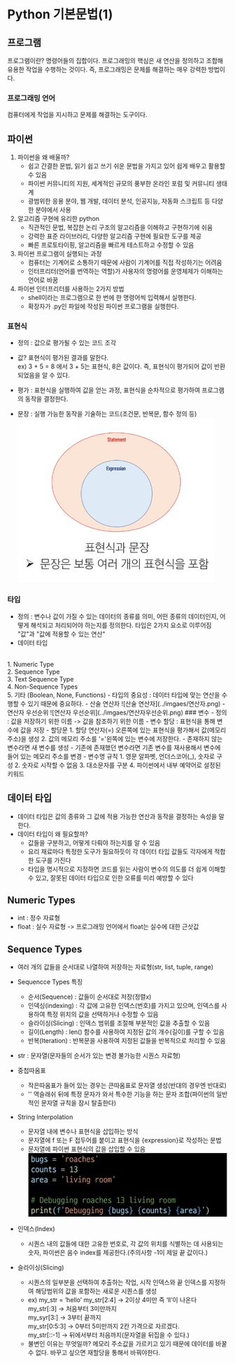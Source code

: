 # Python 기본문법(1)

## 프로그램
프로그램이란? 명령어들의 집합이다. 프로그래밍의 핵심은 새 연산을 정의하고 조합해 유용한 작업을 수행하는 것이다. 즉, 프로그래밍은 문제를 해결하는 매우 강력한 방법이다.

### 프로그래밍 언어
컴퓨터에게 작업을 지시하고 문제를 해결하는 도구이다.

## 파이썬
1) 파이썬을 왜 배울까?
   - 쉽고 간결한 문법, 읽기 쉽고 쓰기 쉬운 문법을 가지고 있어 쉽게 배우고 활용할 수 있음
   - 파이썬 커뮤니티의 지원, 세계적인 규모의 풍부한 온라인 포럼 및 커뮤니티 생태계
   - 광범위한 응용 분야, 웹 개발, 데이터 분석, 인공지능, 자동화 스크립트 등 다양한 분야에서 사용
2) 알고리즘 구현에 유리한 python
    - 직관적인 문법, 복잡한 논리 구조의 알고리즘을 이해하고 구현하기에 쉬움
    - 강력한 표준 라이브러리, 다양한 알고리즘 구현에 필요한 도구를 제공
    - 빠른 프로토타이핑, 알고리즘을 빠르게 테스트하고 수정할 수 있음
3) 파이썬 프로그램이 실행되는 과정 
    - 컴퓨터는 기계어로 소통하기 때문에 사람이 기계어를 직접 작성하기는 어려움
    - 인터프리터(언어를 번역하는 역할)가 사용자의 명령어를 운영체제가 이해하는 언어로 바꿈
4) 파이썬 인터프리터를 사용하는 2가지 방법
   - shell이라는 프로그램으로 한 번에 한 명령어씩 입력해서 실행한다.
   - 확장자가 .py인 파일에 작성된 파이썬 프로그램을 실행한다.

### 표현식
- 정의 : 값으로 평가될 수 있는 코드 조각
- 값? 표현식이 평가된 결과를 말한다.
<br> ex) 3 + 5 = 8 에서 3 + 5는 표현식, 8은 값이다. 즉, 표현식이 평가되어 값이 반환되었음을 알 수 있다.

- 평가 : 표현식을 실행하여 값을 얻는 과정, 표현식을 순차적으로 평가하여 프로그램의 동작을 결정한다.
- 문장 : 실행 가능한 동작을 기술하는 코드(조건문, 반복문, 함수 정의 등)
<br>![표현식과 문장](../imgaes/표현식과문장.png)

### 타입
- 정의 : 변수나 값이 가질 수 있는 데이터의 종류를 의미, 어떤 종류의 데이터인지, 어떻게 해석되고 처리되어야 하는지를 정의한다. 타입은 2가지 요소로 이루어짐 "값"과 "값에 적용할 수 있는 연산"
- 데이터 타입
<br>
1. Numeric Type
<br>
2. Sequence Type
<br>
3. Text Sequence Type
<br>
4. Non-Sequence Types
<br>
5. 기타 (Boolean, None, Functions)
- 타입의 중요성 : 데이터 타입에 맞는 연산을 수행할 수 있기 때문에 중요하다.
- 산술 연산자
![산술 연산자](../imgaes/연산자.png)
- 연산자 우선순위
![연산자 우선순위](../imgaes/연산자우선순위.png)
### 변수
- 정의 : 값을 저장하기 위한 이름 -> 값을 참조하기 위한 이름
- 변수 할당 : 표현식을 통해 변수에 값을 저장
- 할당문
1. 할당 연산자(=) 오른쪽에 있는 표현식을 평가해서 값(메모리 주소)을 생성
2. 값의 메모리 주소를 '='왼쪽에 있는 변수에 저장한다.
    - 존재하지 않는 변수라면 새 변수를 생성
    - 기존에 존재했던 변수라면 기존 변수를 재사용해서 변수에 들어 있는 메모리 주소를 변경
- 변수명 규칙
1. 영문 알파벳, 언더스코어(_), 숫자로 구성
2. 숫자로 시작할 수 없음
3. 대소문자를 구분
4. 파이썬에서 내부 예약어로 설정된 키워드

## 데이터 타입
- 데이터 타입은 값의 종류와 그 값에 적용 가능한 연산과 동작을 결정하는 속성을 말한다.
- 데이터 타입이 왜 필요할까?
    - 값들을 구분하고, 어떻게 다뤄야 하는지를 알 수 있음
    - 요리 재료마다 특정한 도구가 필요하듯이 각 데이터 타입 값들도 각자에게 적합한 도구를 가진다
    - 타입을 명시적으로 지정하면 코드를 읽는 사람이 변수의 의도를 더 쉽게 이해할 수 있고, 잘못된 데이터 타입으로 인한 오류를 미리 예방할 수 있다

## Numeric Types
- int : 정수 자료형
- float : 실수 자료형 -> 프로그래밍 언어에서 float는 실수에 대한 근삿값

## Sequence Types
- 여러 개의 값들을 순서대로 나열하여 저장하는 자료형(str, list, tuple, range)
- Sequencce Types 특징
    - 순서(Sequence) : 값들이 순서대로 저장(정렬x)
    - 인덱싱(indexing) : 각 값에 고유한 인덱스(번호)를 가지고 있으며, 인덱스를 사용하여 특정 위치의 값을 선택하거나 수정할 수 있음
    - 슬라이싱(Slicing) : 인덱스 범위를 조절해 부분적인 값을 추출할 수 있음
    - 길이(Length) : len() 함수를 사용하여 지정된 값의 개수(길이)를 구할 수 있음
    - 반복(Iteration) : 반복문을 사용하여 지정된 값들을 반복적으로 처리할 수 있음
- str : 문자열(문자들의 순서가 있는 변경 불가능한 시퀀스 자료형)
- 중첩따옴표
    - 작은따옴표가 들어 있는 경우는 큰따옴표로 문자열 생성(반대의 경우엔 반대로)
    - '\' 역슬래쉬 뒤에 특정 문자가 와서 특수한 기능을 하는 문자 조합(파이썬의 일반적인 문자열 규칙을 잠시 탈출한다)
- String Interpolation
    - 문자열 내에 변수나 표현식을 삽입하는 방식
    - 문자열에 f 또는 F 접두어를 붙이고 표현식을 {expression}로 작성하는 문법
    - 문자열에 파이썬 표현식의 값을 삽입할 수 있음
![F스트링](../imgaes/문자열포매팅(f-string).png)

- 인덱스(Index)
    - 시퀀스 내의 값들에 대한 고유한 번호로, 각 값의 위치를 식별하는 데 사용되는 숫자, 파이썬은 음수 index를 제공한다.(주의사항 -1이 제일 끝 값이다.)
- 슬라이싱(Slicing)
    - 시퀀스의 일부분을 선택하여 추출하는 작업, 시작 인덱스와 끝 인덱스를 지정하여 해당범위의 값을 포함하는 새로운 시퀀스를 생성
    - ex) my_str = ‘hello’ my_str[2:4] → 2이상 4미만 즉 ‘ll’이 나온다
    <br>my_str[:3] → 처음부터 3미만까지
    <br>my_syr[3:] → 3부터 끝까지
    <br>my_str[0:5:3] → 0부터 5미만까지 2칸 가격으로 자르겠다.
    <br>my_str[::-1] → 뒤에서부터 처음까지(문자열을 뒤집을 수 있다.)
    - 불변인 이유는 무엇일까? 메모리 주소값을 가르키고 있기 때문에 데이터를 바꿀 수 없다. 바꾸고 싶으면 재할당을 통해서 바꿔야한다.